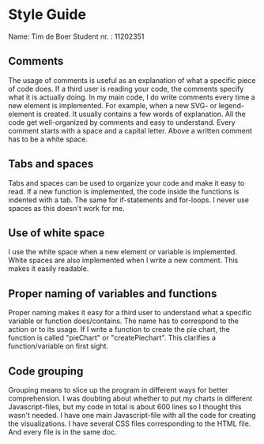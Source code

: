 # Style Guide

Name: Tim de Boer
Student nr. : 11202351

__Comments__
---
The usage of comments is useful as an explanation of what a specific piece of code does. If a third user is reading your code, the comments specify what it is actually doing. In my main code, I do write comments every time a new element is implemented. For example, when a new SVG- or legend-element is created. It usually contains a few words of explanation. All the code get well-organized by comments and easy to understand. Every comment starts with a space and a capital letter. Above a written comment has to be a white space.

__Tabs and spaces__
---
Tabs and spaces can be used to organize your code and make it easy to read. If a new function is implemented, the code inside the functions is indented with a tab. The same for if-statements and for-loops. I never use spaces as this doesn't work for me.

__Use of white space__
---
I use the white space when a new element or variable is implemented. White spaces are also implemented when I write a new comment. This makes it easily readable.

__Proper naming of variables and functions__
---
Proper naming makes it easy for a third user to understand what a specific variable or function does/contains. The name has to correspond to the action or to its usage. If I write a function to create the pie chart, the function is called "pieChart" or "createPiechart". This clarifies a function/variable on first sight.

__Code grouping__
---
Grouping means to slice up the program in different ways for better comprehension. I was doubting about whether to put my charts in different Javascript-files, but my code in total is about 600 lines so I thought this wasn't needed. I have one main Javascript-file with all the code for creating the visualizations. I have several CSS files corresponding to the HTML file. And every file is in the same doc.
